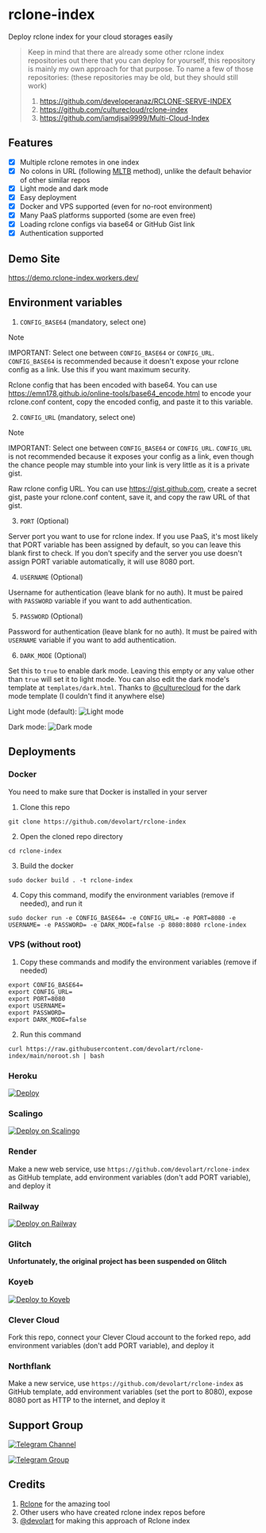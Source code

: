 # rclone-index
Deploy rclone index for your cloud storages easily

> Keep in mind that there are already some other rclone index repositories out there that you can deploy for yourself, this repository is mainly my own approach for that purpose. To name a few of those repositories: (these repositories may be old, but they should still work)
> 1. https://github.com/developeranaz/RCLONE-SERVE-INDEX
> 2. https://github.com/culturecloud/rclone-index
> 3. https://github.com/iamdjsai9999/Multi-Cloud-Index

## Features
- [x] Multiple rclone remotes in one index
- [x] No colons in URL (following [MLTB](https://github.com/anasty17/mirror-leech-telegram-bot) method), unlike the default behavior of other similar repos 
- [x] Light mode and dark mode
- [x] Easy deployment
- [x] Docker and VPS supported (even for no-root environment)
- [x] Many PaaS platforms supported (some are even free)
- [x] Loading rclone configs via base64 or GitHub Gist link
- [x] Authentication supported

## Demo Site
https://demo.rclone-index.workers.dev/

## Environment variables
1. `CONFIG_BASE64` (mandatory, select one)

> [!NOTE]
> IMPORTANT: Select one between `CONFIG_BASE64` or `CONFIG_URL`. `CONFIG_BASE64` is recommended because it doesn't expose your rclone config as a link. Use this if you want maximum security.

Rclone config that has been encoded with base64. You can use https://emn178.github.io/online-tools/base64_encode.html to encode your rclone.conf content, copy the encoded config, and paste it to this variable.

2. `CONFIG_URL` (mandatory, select one)

> [!NOTE]
> IMPORTANT: Select one between `CONFIG_BASE64` or `CONFIG_URL`. `CONFIG_URL` is not recommended because it exposes your config as a link, even though the chance people may stumble into your link is very little as it is a private gist.

Raw rclone config URL. You can use https://gist.github.com, create a secret gist, paste your rclone.conf content, save it, and copy the raw URL of that gist.

3. `PORT` (Optional)

Server port you want to use for rclone index. If you use PaaS, it's most likely that PORT variable has been assigned by default, so you can leave this blank first to check. If you don't specify and the server you use doesn't assign PORT variable automatically, it will use 8080 port.

4. `USERNAME` (Optional)

Username for authentication (leave blank for no auth). It must be paired with `PASSWORD` variable if you want to add authentication.

5. `PASSWORD` (Optional)

Password for authentication (leave blank for no auth). It must be paired with `USERNAME` variable if you want to add authentication.

6. `DARK_MODE` (Optional)

Set this to `true` to enable dark mode. Leaving this empty or any value other than `true` will set it to light mode. You can also edit the dark mode's template at `templates/dark.html`. Thanks to [@culturecloud](https://github.com/culturecloud) for the dark mode template (I couldn't find it anywhere else)

Light mode (default):
![Light mode](https://cdn.glitch.global/5816d3a4-231f-47f8-8ba8-ef67edfc0885/light%20index.png)

Dark mode:
![Dark mode](https://cdn.glitch.global/5816d3a4-231f-47f8-8ba8-ef67edfc0885/dark%20index.png)

## Deployments
### Docker
You need to make sure that Docker is installed in your server
1. Clone this repo
```
git clone https://github.com/devolart/rclone-index
```
2. Open the cloned repo directory
```
cd rclone-index
```
3. Build the docker
```
sudo docker build . -t rclone-index
```
4. Copy this command, modify the environment variables (remove if needed), and run it
```
sudo docker run -e CONFIG_BASE64= -e CONFIG_URL= -e PORT=8080 -e USERNAME= -e PASSWORD= -e DARK_MODE=false -p 8080:8080 rclone-index
```
### VPS (without root)
1. Copy these commands and modify the environment variables (remove if needed)
```
export CONFIG_BASE64=
export CONFIG_URL=
export PORT=8080
export USERNAME=
export PASSWORD=
export DARK_MODE=false
```
2. Run this command
```
curl https://raw.githubusercontent.com/devolart/rclone-index/main/noroot.sh | bash
```
### Heroku
[![Deploy](https://www.herokucdn.com/deploy/button.svg)](https://heroku.com/deploy?template=https://github.com/ammaralimoder/nndex)

### Scalingo
[![Deploy on Scalingo](https://cdn.scalingo.com/deploy/button.svg)](https://dashboard.scalingo.com/create/app?source=https://github.com/devolart/rclone-index#main)

### Render
Make a new web service, use `https://github.com/devolart/rclone-index` as GitHub template, add environment variables (don't add PORT variable), and deploy it

### Railway
[![Deploy on Railway](https://railway.app/button.svg)](https://railway.app/template/dEP4Kk)

### Glitch
<b>Unfortunately, the original project has been suspended on Glitch</b>

### Koyeb
[![Deploy to Koyeb](https://www.koyeb.com/static/images/deploy/button.svg)](https://app.koyeb.com/deploy?type=git&repository=github.com/devolart/rclone-index&branch=main&name=rclone-index)

### Clever Cloud
Fork this repo, connect your Clever Cloud account to the forked repo, add environment variables (don't add PORT variable), and deploy it

### Northflank
Make a new service, use `https://github.com/devolart/rclone-index` as GitHub template, add environment variables (set the port to 8080), expose 8080 port as HTTP to the internet, and deploy it

## Support Group
[![Telegram Channel](https://img.shields.io/static/v1?label=Join&message=Telegram%20Channel&color=blue&style=for-the-badge&logo=telegram&logoColor=blue)](https://t.me/tearflakes)


[![Telegram Group](https://img.shields.io/static/v1?label=Join&message=Telegram%20Group&color=blue&style=for-the-badge&logo=telegram&logoColor=blue)](https://t.me/tearflakeschat)

## Credits
1. [Rclone](https://rclone.org) for the amazing tool
2. Other users who have created rclone index repos before
3. [@devolart](https://github.com/devolart) for making this approach of Rclone index
